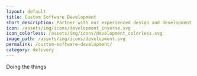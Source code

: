 ```yaml
---
layout: default
title: Custom Software Development
short_description: Partner with our experienced design and development teams to build a new product or upgrade an existing app to transform your business. Following a lean and agile approach, we’ll help you get to market faster while creating software that scales for the future. Our sweet spot is software that drives process improvement, productivity gains and profit growth. Stage one kicks off with strategic planning, and stage two provides continuous delivery to build, test, refine and launch.
icon: /assets/img/icons/development_inverse.svg
icon_colorless: /assets/img/icons/development_colorless.svg
image_path: /assets/img/icons/development.svg
permalink: /custom-software-development/
category: delivery
---
```

Doing the things
